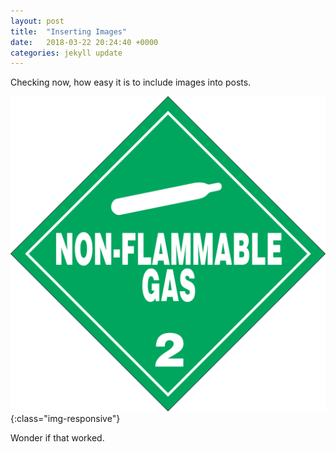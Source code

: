 ```yaml
---
layout: post
title:  "Inserting Images"
date:   2018-03-22 20:24:40 +0000
categories: jekyll update
---
```


Checking now, how easy it is to include images into posts.

![NonFlammable](/images/Nonflammable_Gas_Sticker.png){:class="img-responsive"}

Wonder if that worked.

